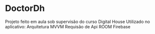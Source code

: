 # DoctorDh
Projeto feito em aula sob supervisão do curso Digital House 
Utilizado no aplicativo: 
Arquitetura MVVM
Requisão de Api
ROOM 
Firebase 
